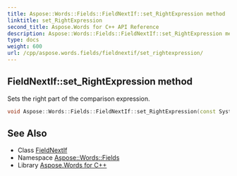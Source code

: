 ```yaml
---
title: Aspose::Words::Fields::FieldNextIf::set_RightExpression method
linktitle: set_RightExpression
second_title: Aspose.Words for C++ API Reference
description: Aspose::Words::Fields::FieldNextIf::set_RightExpression method. Sets the right part of the comparison expression in C++.
type: docs
weight: 600
url: /cpp/aspose.words.fields/fieldnextif/set_rightexpression/
---
```

## FieldNextIf::set_RightExpression method


Sets the right part of the comparison expression.

```cpp
void Aspose::Words::Fields::FieldNextIf::set_RightExpression(const System::String &value)
```

## See Also

* Class [FieldNextIf](../)
* Namespace [Aspose::Words::Fields](../../)
* Library [Aspose.Words for C++](../../../)
